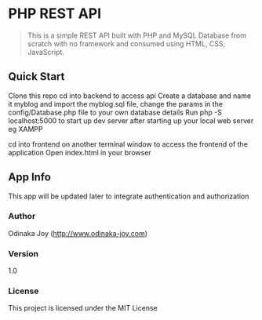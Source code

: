 # PHP REST API
> This is a simple REST API built with PHP and MySQL Database from scratch with no framework and consumed using HTML, CSS, JavaScript.

## Quick Start
Clone this repo
cd into backend to access api
Create a database and name it myblog and import the myblog.sql file, change the params in the config/Database.php file to your own database details
Run php -S localhost:5000 to start up dev server after starting up your local web server eg XAMPP

cd into frontend on another terminal window to access the frontend of the application
Open index.html in your browser

## App Info
This app will be updated later to integrate authentication and authorization

### Author
Odinaka Joy
(http://www.odinaka-joy.com)

### Version
1.0

### License
This project is licensed under the MIT License
